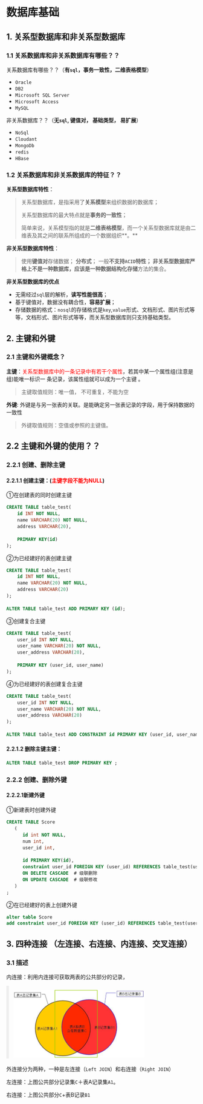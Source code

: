 # 数据库基础

## 1. 关系型数据库和非关系型数据库

### 1.1 关系数据库和非关系数据库有哪些？？

关系数据库有哪些？？（**有`sql`，事务一致性，二维表格模型**）

- `Oracle`
- `DB2`
- `Microsoft SQL Server`
- `Microsoft Access`
- `MySQL`

非关系数据库？？（**无`sql`, 键值对， 基础类型， 易扩展**）

- `NoSql`
- `Cloudant`
- `MongoDb`
- `redis`
- `HBase`

### 1.2 关系数据库和非关系数据库的特征？？

**关系型数据库特性**：

>  关系型数据库，是指采用了**关系模型**来组织数据的数据库；
> 
> 关系型数据库的最大特点就是**事务的一致性**；
> 
> 简单来说，关系模型指的就是**二维表格模型**，而一个关系型数据库就是由二维表及其之间的联系所组成的一个数据组织**。**

**非关系型数据库特性**：

> 使用**键值对**存储数据；
> **分布式**；
> 一般**不支持`ACID`**特性；
> 非关系型数据库严格上不是一种数据库，应该是一种**数据结构化存储**方法的集合。

**非关系型数据库的优点**

- 无需经过`sql`层的解析，**读写性能很高**；
- 基于键值对，数据没有耦合性，**容易扩展**；
- 存储数据的格式：`nosql`的存储格式是`key`,`value`形式、文档形式、图片形式等等，文档形式、图片形式等等，而关系型数据库则只支持基础类型。

## 2. 主键和外键

### 2.1 主键和外键概念？

**主键**：<font color='red'>关系型数据库中的一条记录中有若干个属性</font>，若其中某一个属性组(注意是组)能唯一标识一    条记录，该属性组就可以成为一个主键 。

> 主键取值规则：唯一值， 不可重复，不能为空

**外键**: 外键是与另一张表的关联。是能确定另一张表记录的字段，用于保持数据的一致性

> 外键取值规则：空值或参照的主键值。

## 2.2 主键和外键的使用？？

### 2.2.1 创建、删除主键

#### 2.2.1.1 创建主键：(<font color='red'>主键字段不能为NULL</font>)

①在创建表的同时创建主键

```sql
CREATE TABLE table_test(
    id INT NOT NULL,
    name VARCHAR(20) NOT NULL,
    address VARCHAR(20),

    PRIMARY KEY(id)
);
```

②为已经建好的表创建主键

```sql
CREATE TABLE table_test(
    id INT NOT NULL,
    name VARCHAR(20) NOT NULL,
    address VARCHAR(20)
);

ALTER TABLE table_test ADD PRIMARY KEY (id);
```

③创建复合主键

```sql
CREATE TABLE table_test(
    user_id INT NOT NULL,
    user_name VARCHAR(20) NOT NULL,
    user_address VARCHAR(20),

    PRIMARY KEY (user_id, user_name)
);
```

④为已经建好的表创建复合主键

```sql
CREATE TABLE table_test(
    user_id INT NOT NULL,
    user_name VARCHAR(20) NOT NULL,
    user_address VARCHAR(20)
);

ALTER TABLE table_test ADD CONSTRAINT id PRIMARY KEY (user_id, user_name);
```

#### 2.2.1.2 删除主键主键：

```sql
ALTER TABLE table_test DROP PRIMARY KEY ;
```

### 2.2.2 创建、删除外键

#### 2.2.2.1新建外键

①新建表时创建外键

```sql
CREATE TABLE Score
   (
      id int NOT NULL, 
      num int,
      user_id int,

      id PRIMARY KEY(id),
      constraint user_id FOREIGN KEY (user_id) REFERENCES table_test(user_id),
      ON DELETE CASCADE  # 级联删除
      ON UPDATE CASCADE  # 级联修改
   )
;
```

②在已经建好的表上创建外键

```sql
alter table Score 
add constraint user_id FOREIGN KEY (user_id) REFERENCES table_test(user_id),
```

## 3. 四种连接 （左连接、右连接、内连接、交叉连接）

### 3.1 描述

内连接：利用内连接可获取两表的公共部分的记录，

![image-20210910163511552](数据库基础.assets/image-20210910163511552.png)

外连接分为两种，一种是左连接（`Left JOIN`）和右连接（`Right JOIN`）

左连接：上图公共部分记录集`C`＋表A记录集`A1`。

右连接：上图公共部分`C`+表B记录`B1`
